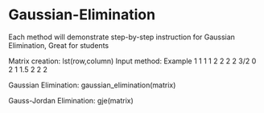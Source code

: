 # Gaussian-Elimination

Each method will demonstrate step-by-step instruction for Gaussian Elimination, Great for students

Matrix creation: lst(row,column)
Input method:
  Example
    1 1 1 1
    2 2 2 2
    3/2 0 2 1
    1.5 2 2 2
    
Gaussian Elimination: gaussian_elimination(matrix)

Gauss-Jordan Elimination: gje(matrix)
